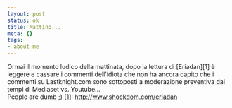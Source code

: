 ```yaml
--- 
layout: post
status: ok
title: Mattino...
meta: {}
tags: 
- about-me
---
```

Ormai il momento ludico della mattinata, dopo la lettura di [Eriadan][1] è leggere e cassare i commenti dell'idiota che non ha ancora capito che i commenti su Lastknight.com sono sottoposti a moderazione preventiva dai tempi di Mediaset vs. Youtube...  
People are dumb ;)
[1]: http://www.shockdom.com/eriadan 
